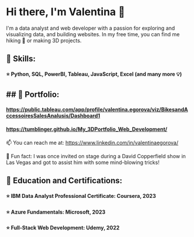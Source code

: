 # Hi there, I'm Valentina 👋

I'm a data analyst and web developer with a passion for exploring and visualizing data, and building websites. In my free time, you can find me hiking :walking: or making 3D projects. 

## :open_book: **Skills:** 
#### :star: Python, SQL, PowerBI, Tableau, JavaScript, Excel (and many more :bulb:) 
## 
## ## :open_book: **Portfolio:** 
#### https://public.tableau.com/app/profile/valentina.egorova/viz/BikesandAccessoiresSalesAnalusis/Dashboard1
#### https://tumblinger.github.io/My_3DPortfolio_Web_Development/
#### 

 📫 You can reach me at: https://www.linkedin.com/in/valentinaegorova/

🎩 Fun fact: I was once invited on stage during a David Copperfield show in Las Vegas and got to assist him with some mind-blowing tricks!

## :open_book: **Education and Certifications:**
#### :star: IBM Data Analyst Professional Certificate: Coursera, 2023
#### :star: Azure Fundamentals: Microsoft, 2023
#### :star: Full-Stack Web Development: Udemy, 2022


